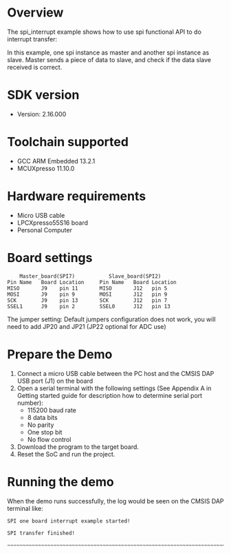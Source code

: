 Overview
========
The spi_interrupt example shows how to use spi functional API to do interrupt transfer:

In this example, one spi instance as master and another spi instance as slave. Master sends a piece of data to slave,
and check if the data slave received is correct.

SDK version
===========
- Version: 2.16.000

Toolchain supported
===================
- GCC ARM Embedded  13.2.1
- MCUXpresso  11.10.0

Hardware requirements
=====================
- Micro USB cable
- LPCXpresso55S16 board
- Personal Computer

Board settings
==============
~~~~~~~~~~~~~~~~~~~~~~~~~~~~~~~~~~~~~~~~~~~~~~~~~~~~~~~~~~~~~~~~~~~~~~~
    Master_board(SPI7)           Slave_board(SPI2)                          
Pin Name   Board Location     Pin Name   Board Location                     
MISO       J9    pin 11       MISO       J12   pin 5
MOSI       J9    pin 9        MOSI       J12   pin 9
SCK        J9    pin 13       SCK        J12   pin 7
SSEL1      J9    pin 2        SSEL0      J12   pin 13
~~~~~~~~~~~~~~~~~~~~~~~~~~~~~~~~~~~~~~~~~~~~~~~~~~~~~~~~~~~~~~~~~~~~~~~

The jumper setting:
    Default jumpers configuration does not work,  you will need to add JP20 and JP21 (JP22 optional for ADC use)
    
Prepare the Demo
================
1.  Connect a micro USB cable between the PC host and the CMSIS DAP USB port (J1) on the board
2.  Open a serial terminal with the following settings (See Appendix A in Getting started guide for description how to determine serial port number):
    - 115200 baud rate
    - 8 data bits
    - No parity
    - One stop bit
    - No flow control
3.  Download the program to the target board.
4.  Reset the SoC and run the project.

Running the demo
================
When the demo runs successfully, the log would be seen on the CMSIS DAP terminal like:

~~~~~~~~~~~~~~~~~~~~~~~~~~~~~~~~~~~~~~~~~~~~~~~~~~~~~~~~~~~~~~~~~~~~~~~~~~~~~~~~~~~
SPI one board interrupt example started!

SPI transfer finished!
​~~~~~~~~~~~~~~~~~~~~~~~~~~~~~~~~~~~~~~~~~~~~~~~~~~~~~~~~~~~~~~~~~~~~~~~~~~~~~~~~~~~~~

~~~~~~~~~~~~~~~~~~~~~~~~~~~~~~~~~~~~~~~~~~~~~~~~~~~~~~~~~~~~~~~~~~~~~~~~~~~~~~~~~~~
